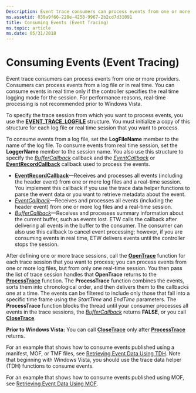 ```yaml
---
Description: Event trace consumers can process events from one or more providers.
ms.assetid: 039a9f66-228e-4258-9967-2b2cd7d31091
title: Consuming Events (Event Tracing)
ms.topic: article
ms.date: 05/31/2018
---
```


# Consuming Events (Event Tracing)

Event trace consumers can process events from one or more providers. Consumers can process events from a log file or in real time. You can consume events in real time only if the controller specifies the real time logging mode for the session. For performance reasons, real-time processing is not recommended prior to Windows Vista.

To specify the trace session from which you want to process events, you use the [**EVENT\_TRACE\_LOGFILE**](/windows/win32/api/evntrace/ns-evntrace-event_trace_logfilea) structure. You must initialize a copy of this structure for each log file or real time session that you want to process.

To consume events from a log file, set the **LogFileName** member to the name of the log file. To consume events from real time session, set the **LoggerName** member to the session name. You also use this structure to specify the [*BufferCallback*](/windows/win32/api/evntrace/nc-evntrace-pevent_trace_buffer_callbacka) callback and the [*EventCallback*](/windows/win32/api/evntrace/nc-evntrace-pevent_callback) or [**EventRecordCallback**](/windows/win32/api/evntrace/nc-evntrace-pevent_record_callback) callback used to process the events.

-   [**EventRecordCallback**](/windows/win32/api/evntrace/nc-evntrace-pevent_record_callback)—Receives and processes all events (including the header event) from one or more log files and a real-time session. You implement this callback if you use the trace data helper functions to parse the event data or you want to retrieve metadata about the event.
-   [*EventCallback*](/windows/win32/api/evntrace/nc-evntrace-pevent_callback)—Receives and processes all events (including the header event) from one or more log files and a real-time session.
-   [*BufferCallback*](/windows/win32/api/evntrace/nc-evntrace-pevent_trace_buffer_callbacka)—Receives and processes summary information about the current buffer, such as events lost. ETW calls the callback after delivering all events in the buffer to the consumer. The consumer can also use this callback to cancel event processing; however, if you are consuming events in real time, ETW delivers events until the controller stops the session.

After defining one or more trace sessions, call the [**OpenTrace**](/windows/win32/api/evntrace/nf-evntrace-opentracea) function for each trace session that you want to process; you can process events from one or more log files, but from only one real-time session. You then pass the list of trace session handles that **OpenTrace** returns to the [**ProcessTrace**](/windows/win32/api/evntrace/nf-evntrace-processtrace) function. The **ProcessTrace** function combines the events, sorts them into chronological order, and then delivers them to the callbacks one at a time. The events can be filtered to include only those that fall into a specific time frame using the *StartTime* and *EndTime* parameters. The **ProcessTrace** function blocks the thread until your consumer processes all events in the trace sessions, the [*BufferCallback*](/windows/win32/api/evntrace/nc-evntrace-pevent_trace_buffer_callbacka) returns **FALSE**, or you call [**CloseTrace**](/windows/win32/api/evntrace/nf-evntrace-closetrace).

**Prior to Windows Vista:** You can call [**CloseTrace**](/windows/win32/api/evntrace/nf-evntrace-closetrace) only after [**ProcessTrace**](/windows/win32/api/evntrace/nf-evntrace-processtrace) returns.

For an example that shows how to consume events published using a manifest, MOF, or TMF files, see [Retrieving Event Data Using TDH](retrieving-event-data-using-tdh.md). Note that beginning with Windows Vista, you should use the trace data helper (TDH) functions to consume events.

For an example that shows how to consume events published using MOF, see [Retrieving Event Data Using MOF](retrieving-event-data-using-mof.md).

 

 
